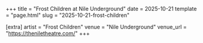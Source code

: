 +++
title = "Frost Children at Nile Underground"
date = 2025-10-21
template = "page.html"
slug = "2025-10-21-frost-children"

[extra]
artist = "Frost Children"
venue = "Nile Underground"
venue_url = "https://theniletheatre.com/"
+++
